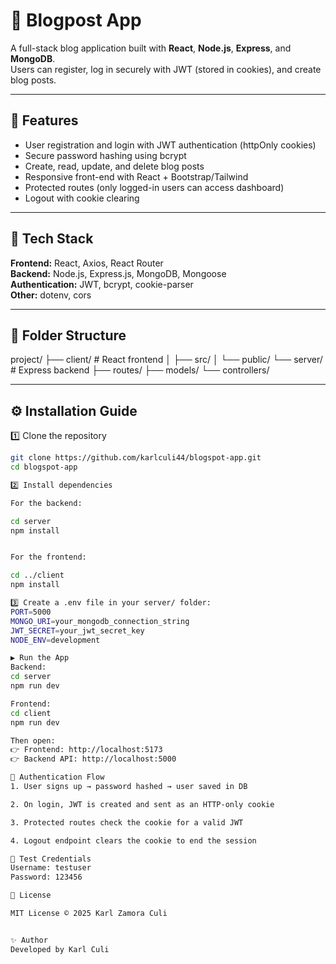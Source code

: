 # 📝 Blogpost App

A full-stack blog application built with **React**, **Node.js**, **Express**, and **MongoDB**.  
Users can register, log in securely with JWT (stored in cookies), and create blog posts.

---

## 🚀 Features
- User registration and login with JWT authentication (httpOnly cookies)
- Secure password hashing using bcrypt
- Create, read, update, and delete blog posts
- Responsive front-end with React + Bootstrap/Tailwind
- Protected routes (only logged-in users can access dashboard)
- Logout with cookie clearing

---

## 🧰 Tech Stack
**Frontend:** React, Axios, React Router  
**Backend:** Node.js, Express.js, MongoDB, Mongoose  
**Authentication:** JWT, bcrypt, cookie-parser  
**Other:** dotenv, cors  

---

## 📁 Folder Structure
project/
├── client/ # React frontend
│ ├── src/
│ └── public/
└── server/ # Express backend
├── routes/
├── models/
└── controllers/

---

## ⚙️ Installation Guide

1️⃣ Clone the repository
```bash
git clone https://github.com/karlculi44/blogspot-app.git
cd blogspot-app

2️⃣ Install dependencies

For the backend:

cd server
npm install


For the frontend:

cd ../client
npm install

3️⃣ Create a .env file in your server/ folder:
PORT=5000
MONGO_URI=your_mongodb_connection_string
JWT_SECRET=your_jwt_secret_key
NODE_ENV=development

▶️ Run the App
Backend:
cd server
npm run dev

Frontend:
cd client
npm run dev

Then open:
👉 Frontend: http://localhost:5173
👉 Backend API: http://localhost:5000

🔑 Authentication Flow
1. User signs up → password hashed → user saved in DB

2. On login, JWT is created and sent as an HTTP-only cookie

3. Protected routes check the cookie for a valid JWT

4. Logout endpoint clears the cookie to end the session

🧪 Test Credentials 
Username: testuser
Password: 123456

📜 License

MIT License © 2025 Karl Zamora Culi


✨ Author
Developed by Karl Culi
